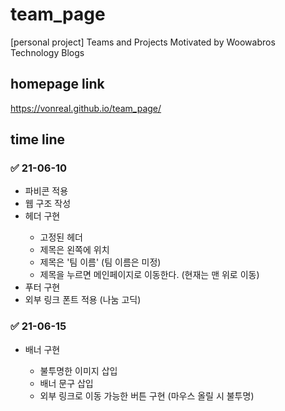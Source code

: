 # team_page
[personal project] Teams and Projects Motivated by Woowabros Technology Blogs

## homepage link
https://vonreal.github.io/team_page/

## time line
### ✅ 21-06-10
<ul>
  <li> 파비콘 적용</li>
  <li> 웹 구조 작성</li>
  <li> 헤더 구현</li>
  <ul>
    <li> 고정된 헤더</li>
    <li> 제목은 왼쪽에 위치</li>
    <li> 제목은 '팀 이름' (팀 이름은 미정)</li>
    <li> 제목을 누르면 메인페이지로 이동한다. (현재는 맨 위로 이동)</li>
  </ul>
  <li> 푸터 구현</li>
  <li> 외부 링크 폰트 적용 (나눔 고딕)</li>
</ul>

### ✅ 21-06-15
<ul>
  <li> 배너 구현</li>
  <ul>
    <li> 불투명한 이미지 삽입</li>
    <li> 배너 문구 삽입</li>
    <li> 외부 링크로 이동 가능한 버튼 구현 (마우스 올릴 시 불투명)</li>
  </ul>
</ul>
